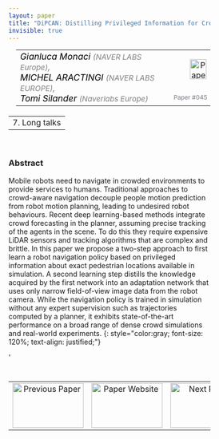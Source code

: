 ```yaml
---
layout: paper
title: "DiPCAN: Distilling Privileged Information for Crowd-Aware Navigation"
invisible: true
---
```

<head>
<style>
* {
  box-sizing: border-box;
}

#myInput {
  background-position: 10px 10px;
  background-repeat: no-repeat;
  width: 100%;
  font-size: 100%;
  padding: 12px 20px 12px 40px;
  border: 1px solid #ddd;
  margin-bottom: 12px;
}

#myTable, #myTableA {
  border-collapse: collapse;
  width: 100%;
  border: 1px solid #ddd;
  font-size: 100%;
}

#myTable th, #myTable td, #myTableA th, #myTableA td {
  text-align: left;
  padding: 12px;
}

#myTable tr, #myTableA tr {
  border-bottom: 1px solid #ddd;
}

#myTable tr.header, #myTable tr:hover, #myTableA tr.header, #myTableA tr:hover {
  background-color: #f1f1f1;
}


#eventcounter1 a {
    font-size: 12px;
    color: #ffffff;
    display: block;
}

#eventcounter1 a:hover {
    text-decoration: none;
}

#eventcounter2 a {
    font-size: 12px;
    color: #ffffff;
    display: block;
}

#eventcounter2 a:hover {
    text-decoration: none;
}

</style>
</head>

<table width = "95%" style="padding-left: 15px; margin-left: auto; margin-right: 10px;">
<tr><td style = "vertical-align: top; padding-right: 25px;" rowspan="2">
<span style="color:black; font-size: 110%;"><i>
Gianluca Monaci <span style="color:gray; font-size: 85%">(NAVER LABS Europe)</span><span style="color:gray; font-size: 100%">,</span><br>
MICHEL ARACTINGI <span style="color:gray; font-size: 85%">(NAVER LABS EUROPE)</span><span style="color:gray; font-size: 100%">,</span><br>
Tomi   Silander <span style="color:gray; font-size: 85%">(Naverlabs Europe)</span>
</i></span>
</td>

<td style="text-align: right;"><a href="http://www.roboticsproceedings.org/rss18/p045.pdf"><img src="{{ site.baseurl }}/images/paper_link.png" alt="Paper Website" width = "33"  height = "40"/></a><br></td>
</tr>
<tr>
<td style="color:#777789; text-align:right; font-size: 75%; margin-right:10px;">Paper&nbsp;#045</td>
</tr>
</table>

<table width="80%" style="margin-top: 20px; margin-left: auto; margin-right: auto;">
  <tr>
    <td style="text-align:center;">7. Long talks</td>
  </tr>
</table>
<br>


### Abstract
Mobile robots need to navigate in crowded environments to provide services to humans. Traditional approaches to crowd-aware navigation decouple people motion prediction from robot motion planning, leading to undesired robot behaviours. Recent deep learning-based methods integrate crowd forecasting in the planner, assuming precise tracking of the agents in the scene. To do this they require expensive LiDAR sensors and tracking algorithms that are complex and brittle. In this paper we propose a two-step approach to first learn a robot navigation policy based on privileged information about exact pedestrian locations available in simulation. A second learning step distills the knowledge acquired by the first network into an adaptation network that uses only narrow field-of-view image data from the robot camera. While the navigation policy is trained in simulation without any expert supervision such as trajectories computed by a planner, it exhibits state-of-the-art performance on a broad range of dense crowd simulations and real-world experiments.
{: style="color:gray; font-size: 120%; text-align: justified;"}


<table width="100%" style="margin-top:40px;">
<tr>
    <td style="width: 30%; text-align: center;"><a href="{{ site.baseurl }}/program/papers/044/">
<img src="{{ site.baseurl }}/images/previous_paper_icon.png"
       alt="Previous Paper" width = "142"  height = "90"/> 
</a> </td>
<td style="text-align: center;"><a href="{{ site.baseurl }}/program/papers">
<img src="{{ site.baseurl }}/images/overview_icon.png"
       alt="Paper Website" width = "142"  height = "90"/> 
</a> </td>
    <td style="width: 30%; text-align: center;"><a href="{{ site.baseurl }}/program/papers/046/">
    <img src="{{ site.baseurl }}/images/next_paper_icon.png"
        alt="Next Paper" width = "142"  height = "90"/>
    </a></td>
'</tr>
</table>
